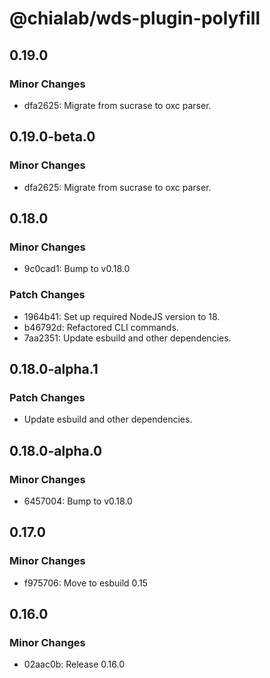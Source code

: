 # @chialab/wds-plugin-polyfill

## 0.19.0

### Minor Changes

-   dfa2625: Migrate from sucrase to oxc parser.

## 0.19.0-beta.0

### Minor Changes

-   dfa2625: Migrate from sucrase to oxc parser.

## 0.18.0

### Minor Changes

-   9c0cad1: Bump to v0.18.0

### Patch Changes

-   1964b41: Set up required NodeJS version to 18.
-   b46792d: Refactored CLI commands.
-   7aa2351: Update esbuild and other dependencies.

## 0.18.0-alpha.1

### Patch Changes

-   Update esbuild and other dependencies.

## 0.18.0-alpha.0

### Minor Changes

-   6457004: Bump to v0.18.0

## 0.17.0

### Minor Changes

-   f975706: Move to esbuild 0.15

## 0.16.0

### Minor Changes

-   02aac0b: Release 0.16.0
